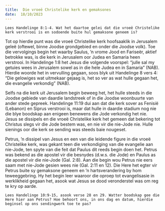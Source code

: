 ```yaml
---
title:  Die vroeë Christelike kerk en gemaksones
date:  18/10/2023
---
```


`Lees Handelinge 8:1-4. Wat het daartoe gelei dat die vroeë Christelike kerk verstrooi is en sodoende buite hul gemaksone geneem is?`

Tot op hierdie punt was die vroeë Christelike kerk hoofsaaklik in Jerusalem geleë (oftewel, binne Joodse grondgebied en onder die Joodse volk). Toe die vervolgings begin het waarby Saulus, ’n vrome Jood en Fariseër, aktief betrokke was, is die kerk in Jerusalem oor Judea en Samaria heen verstrooi. In Handelinge 1:8 het Jesus die volgende voorspel: “julle sal my getuies wees in Jerusalem sowel as in die hele Judea en in Samaria” (NAB). Hierdie woorde het in vervulling gegaan, soos blyk uit Handelinge 8 vers 4: “Die gelowiges wat uitmekaar gejaag is, het so ver as wat hulle gegaan het, die evangelie verkondig” (NAB).

Selfs na die kerk uit Jerusalem begin beweeg het, het hulle steeds in die Joodse gebiede van daardie landstreek of in die Joodse woonbuurte van ander stede gepreek. Handelinge 11:19 dui aan dat die kerk sover as Fenisië (Lebanon) en Siprus verstrooi is, maar dat hulle in daardie stadium nog nie die blye boodskap aan enigeen benewens die Jode verkondig het nie. Jesus se dissipels en die vroeë Christelike kerk het gemeen dat bekering tot Christus slegs vir die Jode bestem was, en nie vir die nie-Jode nie. Hulle sienings oor die kerk se sending was steeds baie nougeset.

Petrus, ’n dissipel van Jesus en een van die leidende figure in die vroeë Christelike kerk, was gekant teen die verkondiging van die evangelie aan nie-Jode, ten spyte van die feit dat Paulus dit reeds begin doen het. Petrus was bekend as die apostel vir die besnydes (d.w.s. die Jode) en Paulus as die apostel vir die nie-Jode (Gal. 2:8). Aan die begin wou Petrus nie eers saam met nie-Jode gesien wees nie (Gal. 2:11 en 12). Die Here het egter vir Petrus buite sy gemaksone geneem en ’n hartsverandering by hom teweeggebring. Hy het begin leer waaroor die oproep tot evangelisasie in werklikheid gegaan het, asook wat Jesus se dood veronderstel was om reg te kry op aarde.

`Lees Handelinge 10:9-15, asook verse 28 en 29. Watter boodskap gee die Here hier aan Petrus? Hoe behoort ons, in ons dag en datum, hierdie beginsel op ons sendingwerk toe te pas?`